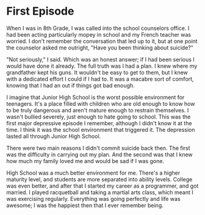 # First Episode

When I was in 8th Grade, I was called into the school counselors office. I had been acting particularly mopey in school and my French teacher was worried. I don't remember the conversation that led up to it, but at one point the counselor asked me outright, "Have you been thinking about suicide?"

"Not seriously," I said. Which was an honest answer; if I had been serious I would have done it already. The full truth was I had a plan. I knew where my grandfather kept his guns. It wouldn't be easy to get to them, but I knew with a dedicated effort I could if I had to. It was a macabre sort of comfort, knowing that I had an out if things got bad enough.

I imagine that Junior High School is the worst possible environment for teenagers. It's a place filled with children who are old enough to know how to be truly dangerous and aren't mature enough to restrain themselves. I wasn't bullied severely, just enough to hate going to school. This was the first major depressive episode I remember, although I didn't know it at the time. I think it was the school environment that triggered it. The depression lasted all through Junior High School.

There were two main reasons I didn't commit suicide back then. The first was the difficulty in carrying out my plan. And the second was that I knew how much my family loved me and would be sad if I was gone.

High School was a much better environment for me. There's a higher maturity level, and students are more separated into ability levels. College was even better, and after that I started my career as a programmer, and got married. I played racquetball and taking a martial arts class, which meant I was exercising regularly. Everything was going perfectly and life was awesome; I was the happiest then that I ever remember being.
